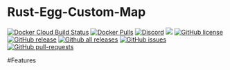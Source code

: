 # Rust-Egg-Custom-Map
[![Docker Cloud Build Status](https://img.shields.io/docker/cloud/build/griffindor30/rust-custom-map-egg.svg?style=flat)](https://hub.docker.com/r/griffindor30/rust-custom-map-egg)
[![Docker Pulls](https://img.shields.io/docker/pulls/griffindor30/rust-custom-map-egg.svg?style=flat)](https://hub.docker.com/r/griffindor30/rust-custom-map-egg)
[![Discord](https://img.shields.io/discord/328932413428465674)](https://discord.gg/BbnkdtX)
![](https://img.shields.io/badge/status-prod-informational)
[![GitHub license](https://img.shields.io/github/license/GriffindorsDevelopment/rust-egg-custom-map)](https://github.com/GriffindorsDevelopment/rust-egg-custom-map/StrapDown.js/blob/master/LICENSE)
[![GitHub release](https://img.shields.io/github/release/GriffindorsDevelopment/rust-egg-custom-map)](https://GitHub.com/GriffindorsDevelopment/rust-egg-custom-map/releases/)
[![Github all releases](https://img.shields.io/github/downloads/GriffindorsDevelopment/rust-egg-custom-map/total.svg)](https://GitHub.com/GriffindorsDevelopment/rust-egg-custom-map/releases/)
[![GitHub issues](https://img.shields.io/github/issues/GriffindorsDevelopment/rust-egg-custom-map)](https://GitHub.com/GriffindorsDevelopment/rust-egg-custom-map/issues/)
[![GitHub pull-requests](https://img.shields.io/github/issues-pr/GriffindorsDevelopment/rust-egg-custom-map)](https://GitHub.com/GriffindorsDevelopment/rust-egg-custom-map/StrapDown.js/pull/)

#Features

